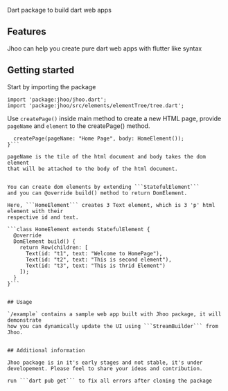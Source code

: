 

Dart package to build dart web apps

## Features

Jhoo can help you create pure dart web apps with flutter like syntax

## Getting started

Start by importing the package
```
import 'package:jhoo/jhoo.dart';
import 'package:jhoo/src/elements/elementTree/tree.dart';
```

Use ```createPage()``` inside main method to create a new HTML page,
provide ```pageName``` and ```element``` to the createPage() method.

```void main() {
  createPage(pageName: "Home Page", body: HomeElement());
}```

pageName is the tile of the html document and body takes the dom element
that will be attached to the body of the html document.


You can create dom elements by extending ```StatefulElement```
and you can @override build() method to return DomElement.

Here, ```HomeElement``` creates 3 Text element, which is 3 'p' html element with their 
respective id and text.

```class HomeElement extends StatefulElement {
  @override
  DomElement build() {
    return Row(children: [
      Text(id: "t1", text: "Welcome to HomePage"),
      Text(id: "t2", text: "This is second element"),
      Text(id: "t3", text: "This is thrid Element")
    ]);
  }
}```


## Usage

`/example` contains a sample web app built with Jhoo package, it will demonstrate 
how you can dynamically update the UI using ```StreamBuilder``` from Jhoo.


## Additional information

Jhoo package is in it's early stages and not stable, it's under developement. Please feel to share your ideas and contribution.

run ```dart pub get``` to fix all errors after cloning the package